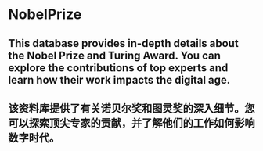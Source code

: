 # NobelPrize
## This database provides in-depth details about the Nobel Prize and Turing Award. You can explore the contributions of top experts and learn how their work impacts the digital age.
## 该资料库提供了有关诺贝尔奖和图灵奖的深入细节。您可以探索顶尖专家的贡献，并了解他们的工作如何影响数字时代。
